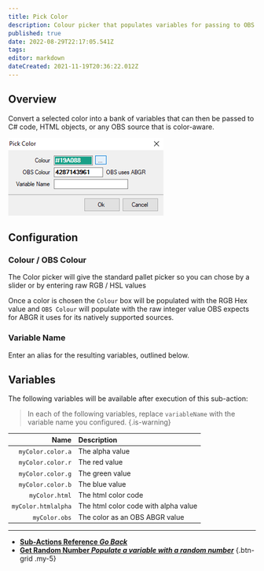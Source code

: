 ```yaml
---
title: Pick Color
description: Colour picker that populates variables for passing to OBS and HTML objects
published: true
date: 2022-08-29T22:17:05.541Z
tags: 
editor: markdown
dateCreated: 2021-11-19T20:36:22.012Z
---
```


## Overview

Convert a selected color into a bank of variables that can then be passed to C# code, HTML objects, or any OBS source that is color-aware.

![pick-color.png](/pick-color.png)

## Configuration
### Colour / OBS Colour
The Color picker will give the standard pallet picker so you can chose by a slider or by entering raw RGB / HSL values

Once a color is chosen the `Colour` box will be populated with the RGB Hex value and `OBS Colour` will populate with the raw integer value OBS expects for ABGR it uses for its natively supported sources.

### Variable Name
Enter an alias for the resulting variables, outlined below.

## Variables

The following variables will be available after execution of this sub-action:

> In each of the following variables, replace `variableName` with the variable name you configured.
{.is-warning}

| Name | Description |
|-----:|:------------|
| `myColor.color.a` | The alpha value |
| `myColor.color.r` | The red value |
| `myColor.color.g` | The green value |
| `myColor.color.b` | The blue value |
| `myColor.html` | The html color code |
| `myColor.htmlalpha` | The html color code with alpha value |
| `myColor.obs` | The color as an OBS ABGR value |

---

- [<i class="mdi mdi-chevron-left"></i>**Sub-Actions Reference *Go Back***](/en/Sub-Actions)  
- [<i class="mdi mdi-numeric primary--text"></i>**Get Random Number *Populate a variable with a random number***](/en/Sub-Actions/Get-Random-Number)
{.btn-grid .my-5}
